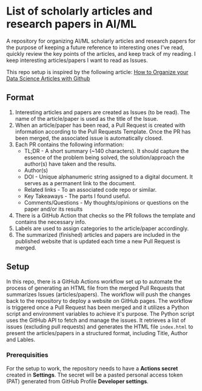 # List of scholarly articles and research papers in AI/ML

A repository for organizing AI/ML scholarly articles and research papers for the purpose of keeping a future reference to interesting ones I've read, quickly review the key points of the articles, and keep track of my reading. I keep interesting articles/papers I want to read as Issues.

This repo setup is inspired by the following article: [How to Organize your Data Science Articles with Github](https://towardsdatascience.com/how-to-organize-your-data-science-articles-with-github-b5b9427dad37)


## Format

1. Interesting articles and papers are created as Issues (to be read). The name of the article/paper is used as the title of the Issue.
2. When an article/paper has been read, a Pull Request is created with information according to the Pull Requests Template. Once the PR has been merged, the associated issue is automatically closed.
3. Each PR contains the following information:
    - TL;DR - A short summary (~140 characters). It should capture the essence of the problem being solved, the solution/approach the author(s) have taken and the results.
    - Author(s)
    - DOI - Unique alphanumeric string assigned to a digital document. It serves as a permanent link to the document. 
    - Related links - To an associated code repo or similar.
    - Key Takeaways - The parts I found useful.
    - Comments/Questions - My thoughts/opinions or questions on the paper and/or its results 
4. There is a GitHub Action that checks so the PR follows the template and contains the necessary info.
5. Labels are used to assign categories to the article/paper accordingly.
6. The summarized (finished) articles and papers are included in the published website that is updated each time a new Pull Request is merged.


## Setup

In this repo, there is a GitHub Actions workflow set up to automate the process of generating an HTML file from the merged Pull Requests that summarizes Issues (articles/papers). The workflow will push the changes back to the repository to deploy a website on GitHub pages. The workflow is triggered once a Pull Request has been merged and it utilizes a Python script and environment variables to achieve it's purpose. The Python script uses the GitHub API to fetch and manage the issues. It retrieves a list of issues (excluding pull requests) and generates the HTML file `index.html` to present the articles/papers in a structured format, including Title, Author and Lables.


### Prerequisities 

For the setup to work, the repository needs to have a **Actions secret** created in **Settings**. The secret will be a pasted personal access token (PAT) generated from GitHub Profile **Developer settings**. 